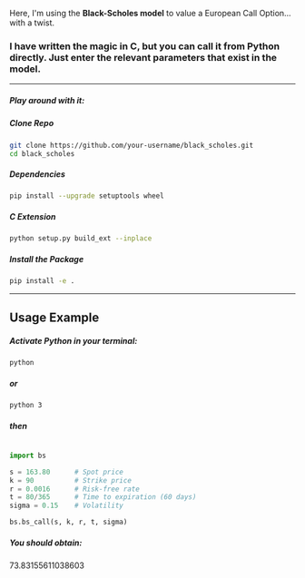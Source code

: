Here, I'm using the **Black-Scholes model** to value a European Call Option... with a twist.

### I have written the magic in C, but you can call it from Python directly. Just enter the relevant parameters that exist in the model.
---
##### Play around with it:

##### **Clone Repo**
```sh
git clone https://github.com/your-username/black_scholes.git
cd black_scholes
```

##### **Dependencies**
```sh
pip install --upgrade setuptools wheel
```

##### **C Extension**
```sh
python setup.py build_ext --inplace
```

##### **Install the Package**
```sh
pip install -e .
```

---

## Usage Example

##### Activate Python in your terminal:
```sh
python
```
##### or
```sh
python 3
```
##### then

```python

import bs

s = 163.80      # Spot price
k = 90          # Strike price
r = 0.0016      # Risk-free rate
t = 80/365      # Time to expiration (60 days)
sigma = 0.15    # Volatility

bs.bs_call(s, k, r, t, sigma)
```
##### You should obtain:

73.83155611038603
